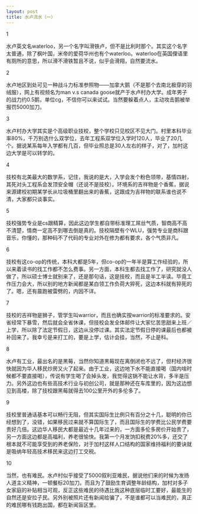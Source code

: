 ```yaml
---
layout: post
title: 水卢流水（一）
---
```


1

水卢英文名waterloo，另一个名字叫滑铁卢，但不是比利时那个。其实这个名字太普通，除了枫叶国，米帝的爱荷华州也有个waterloo。waterloo在英国俚语里有厕所的意思，所以滑不滑铁暂且不说，似乎会滑翔，自然要流水。

2

水卢地区到处可见一种战斗力标准参照物——加拿大鹅（不是那个去南北极穿的羽绒服），网上有视频名为man v.s canada goose就产于水卢村办大学。成年男子的战力约0.5鹅，单位cg，不信你可以来试试。当然要躲着点人，主动攻击鹅被举报罚5000加刀。

3

水卢村办大学其实是个高级职业技校，整个学校只见校区不见大门。村里本科毕业率80%，千万别选什么双学位，去年工程系双学位入学时120人，毕业了20几个。据说某系每年入学都有几百，但毕业照总是30人左右的样子，对了，加村这边大学是可以转学的。

4

技校有北美最大的数学系，记住，我说的是大，入学会发个粉色领带，基情四射，其死对头工程系会发顶安全帽（还说不是技校）。环境系的吉祥物是个香蕉，据说来源建校初期某学长从垃圾桶里翻出来的香蕉，这跟成为吉祥物的联系谁也说不清，大家都只谈事实。

5

技校强势专业是cs跟精算，因此这边学生都自带标准理工屌丝气质，智商高不高不清楚，情商一定高不到哪去倒是真的。技校隔壁有个WLU，强势专业是商科跟音乐，你懂的，那种码不了代码的专业对外在修为都有要求，各个气质非凡。

6

技校有这co-op的传统，本科大都是5年，但co-op的一年半是算工作经验的，所以来着读书的找工作都不怎么费事。另一方面，本科生都去找工作了，研究就没人做了，所以硕士博士就别来了，还是那句话，这是技校，而且是半工半读。毕竟工作压力会大，所以别的地方新闻都是某白领工作负荷大猝死，这边本科就有猝死的了。嗯，还有晨跑被雷劈的，内因不详。

7

技校的吉祥物是狮子，管学生叫warrior，而且也确实按warrior的标准要求的。安省经常下暴雪，然后就会全省休课，但技校会发全体邮件让大家忆苦思甜来上班／上学，所以除了法定节假日，这边从没停过课。其实法定节假日停的课最后也都被补回来了。我幸亏是来打工的，要是上学，估计会挂，当然，不止是科。

8

水卢有工业，最出名的是黑莓，当然你知道黑莓现在离倒闭也不远了，但村经济很快就因为华人移民炒房又火了起来。由于工业，这边地下水不能直接喝（国内啥时候都不要直接喝），传说有学生喝了会掉头发，我觉得这锅不能让水背，多半是压力。另外这边也有些高技术行业与初创公司，就是那种还在车库里的，因为这边想见到高楼，除了技校跟黑莓就得去100公里开外的多伦多了。

9

技校里普通话基本可以畅行无阻，但其实国际生比例只有百分之十几，聪明的你已经想到了，没错，如果移民过来就不算国际生了，而且国际生的学费比公民学费要贵好几倍。这边华人移民大都是最近十几年过来的，一方面多伦多房价开始贵了，另一方面这边都是高福利，养老很愉快。我第一个月发饷扣税费20%多，还交了根本就不可能享受到的养老保险，对于加村这样人口结构的国家维持福利的要诀就是吸纳年轻高技术移民来这边打工交税。

10

当然，也有难民。水卢村似乎接受了5000叙利亚难民，据说他们来的时候为发扬人道主义精神，一顿餐标20加刀。而且为了鼓励生育调整年龄结构，加村对多子女家庭的补贴相当可观，反正这些难民的待遇比我这种底层临时工要好，最能生的自然还是安拉子民。另外别被照片还有新闻给骗了，不是谁都可以当难民的，真正的难民哪有钱跑出国，都在新闻盲区里。
